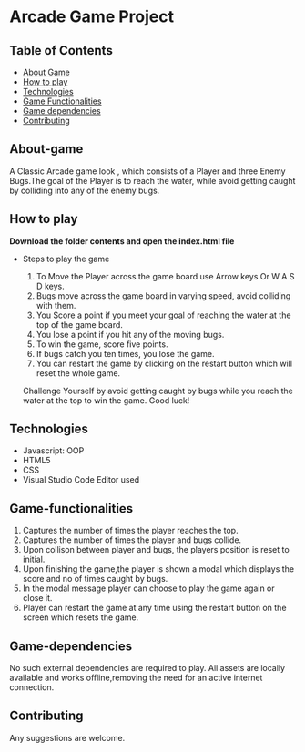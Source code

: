 # Arcade Game Project

## Table of Contents
* [About Game](#about-game)
* [How to play](#how-to-play)
* [Technologies](#technologies)
* [Game Functionalities](#game-functionalities)
* [Game dependencies](#game-dependencies)
* [Contributing](#contributing)

## About-game

A Classic Arcade game look , which consists of a Player and three Enemy Bugs.The goal of the Player is to reach the water, while avoid getting caught by colliding into any of the enemy bugs.

## How to play

**Download the folder contents and open the index.html file**
* Steps to play the game  
    1. To Move the Player across the game board use Arrow keys Or W A S D keys.  
    2. Bugs move across the game board in varying speed, avoid colliding with them.  
    3. You Score a point if you meet your goal of reaching the water at the top of the game board.  
    4. You lose a point if you hit any of the moving bugs.  
    5. To win the game, score five points.  
    6. If bugs catch you ten times, you lose the game.  
    7. You can restart the game by clicking on the restart button which will reset the whole game.  

    Challenge Yourself by avoid getting caught by bugs while you reach the water at the top to win the game.
    Good luck!

## Technologies

* Javascript: OOP  
* HTML5  
* CSS  
* Visual Studio Code Editor used  

## Game-functionalities

1.  Captures the number of times the player reaches the top.  
2.  Captures the number of times the player and bugs collide.  
3.  Upon collison between player and bugs, the players position is reset to initial.  
4.  Upon finishing the game,the player is shown a modal which displays the score and no of times caught by bugs.  
5.  In the modal message player can choose to play the game again or close it.  
6.  Player can restart the game at any time using the restart button on the screen which resets the game.  

## Game-dependencies

No such external dependencies are required to play. All assets are locally available and works offline,removing the need for an active internet connection.

## Contributing

Any suggestions are welcome.